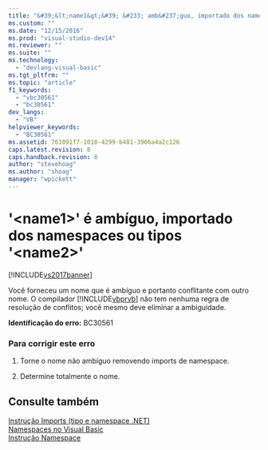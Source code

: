 ```yaml
---
title: "&#39;&lt;name1&gt;&#39; &#233; amb&#237;guo, importado dos namespaces ou tipos &#39;&lt;name2&gt;&#39; | Microsoft Docs"
ms.custom: ""
ms.date: "12/15/2016"
ms.prod: "visual-studio-dev14"
ms.reviewer: ""
ms.suite: ""
ms.technology: 
  - "devlang-visual-basic"
ms.tgt_pltfrm: ""
ms.topic: "article"
f1_keywords: 
  - "vbc30561"
  - "bc30561"
dev_langs: 
  - "VB"
helpviewer_keywords: 
  - "BC30561"
ms.assetid: 761091f7-1018-4299-b481-3966a4a2c126
caps.latest.revision: 8
caps.handback.revision: 8
author: "stevehoag"
ms.author: "shoag"
manager: "wpickett"
---
```

# &#39;&lt;name1&gt;&#39; &#233; amb&#237;guo, importado dos namespaces ou tipos &#39;&lt;name2&gt;&#39;
[!INCLUDE[vs2017banner](../../../csharp/includes/vs2017banner.md)]

Você forneceu um nome que é ambíguo e portanto conflitante com outro nome.  O compilador [!INCLUDE[vbprvb](../../../csharp/programming-guide/concepts/linq/includes/vbprvb_md.md)] não tem nenhuma regra de resolução de conflitos; você mesmo deve eliminar a ambiguidade.  
  
 **Identificação do erro:**  BC30561  
  
### Para corrigir este erro  
  
1.  Torne o nome não ambíguo removendo imports de namespace.  
  
2.  Determine totalmente o nome.  
  
## Consulte também  
 [Instrução Imports \(tipo e namespace .NET\)](../../../visual-basic/language-reference/statements/imports-statement-net-namespace-and-type.md)   
 [Namespaces no Visual Basic](../../../visual-basic/programming-guide/program-structure/namespaces.md)   
 [Instrução Namespace](../../../visual-basic/language-reference/statements/namespace-statement.md)